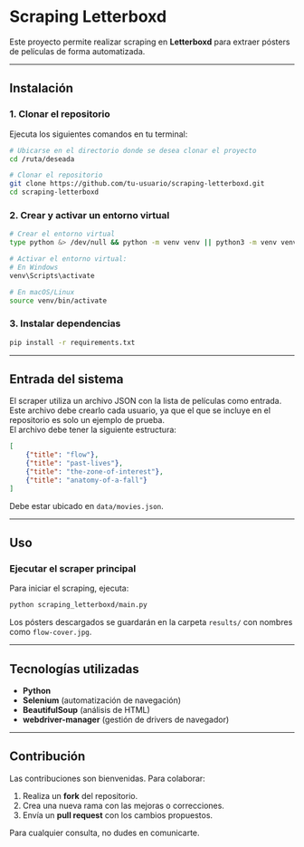 # Scraping Letterboxd

Este proyecto permite realizar scraping en **Letterboxd** para extraer pósters de películas de forma automatizada.

---

## Instalación

### 1. Clonar el repositorio  
Ejecuta los siguientes comandos en tu terminal:  

```sh
# Ubicarse en el directorio donde se desea clonar el proyecto
cd /ruta/deseada

# Clonar el repositorio
git clone https://github.com/tu-usuario/scraping-letterboxd.git
cd scraping-letterboxd
```

### 2. Crear y activar un entorno virtual  

```sh
# Crear el entorno virtual
type python &> /dev/null && python -m venv venv || python3 -m venv venv

# Activar el entorno virtual:
# En Windows
venv\Scripts\activate

# En macOS/Linux
source venv/bin/activate
```

### 3. Instalar dependencias  

```sh
pip install -r requirements.txt
```

---

## Entrada del sistema

El scraper utiliza un archivo JSON con la lista de películas como entrada. Este archivo debe crearlo cada usuario, ya que el que se incluye en el repositorio es solo un ejemplo de prueba.  
El archivo debe tener la siguiente estructura:

```json
[
    {"title": "flow"},
    {"title": "past-lives"},
    {"title": "the-zone-of-interest"},
    {"title": "anatomy-of-a-fall"}
]
```

Debe estar ubicado en `data/movies.json`.

---

## Uso

### Ejecutar el scraper principal  
Para iniciar el scraping, ejecuta:

```sh
python scraping_letterboxd/main.py
```

Los pósters descargados se guardarán en la carpeta `results/` con nombres como `flow-cover.jpg`.

---

## Tecnologías utilizadas  

- **Python**  
- **Selenium** (automatización de navegación)  
- **BeautifulSoup** (análisis de HTML)  
- **webdriver-manager** (gestión de drivers de navegador)  

---

## Contribución  

Las contribuciones son bienvenidas. Para colaborar:  

1. Realiza un **fork** del repositorio.  
2. Crea una nueva rama con las mejoras o correcciones.  
3. Envía un **pull request** con los cambios propuestos.  

Para cualquier consulta, no dudes en comunicarte.
